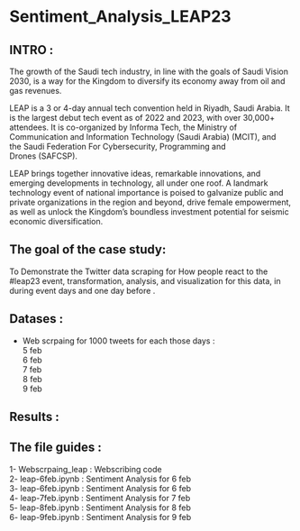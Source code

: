 # Sentiment_Analysis_LEAP23


## INTRO :

The growth of the Saudi tech industry, in line with the goals of Saudi Vision 2030, is a way for the Kingdom to diversify its economy away from oil and gas revenues.

LEAP is a 3 or 4-day annual tech convention held in Riyadh, Saudi Arabia. It is the largest debut tech event as of 2022 and 2023, with over 30,000+ attendees. It is co-organized by Informa Tech, the Ministry of Communication and Information Technology (Saudi Arabia) (MCIT), and the Saudi Federation For Cybersecurity, Programming and Drones (SAFCSP).

LEAP brings together innovative ideas, remarkable innovations, and emerging developments in technology, all under one roof. A landmark technology event of national importance is poised to galvanize public and private organizations in the region and beyond, drive female empowerment, as well as unlock the Kingdom’s boundless investment potential for seismic economic diversification.


## The goal of the case study:

To Demonstrate the Twitter data scraping for How people react to the #leap23 event, transformation, analysis, and visualization for this data, in during event days and one day before .


## Datases :

 - Web scrpaing for 1000 tweets for each those days : <br />
 5 feb <br />
 6 feb <br />
 7 feb <br />
 8 feb <br />
 9 feb <br />
 
 ## Results :
 
 
 
 
 ## The file guides :
 1- Webscrpaing_leap : Webscribing code <br />
 2- leap-6feb.ipynb : Sentiment Analysis for 6 feb <br />
 3- leap-6feb.ipynb : Sentiment Analysis for 6 feb <br />
 4- leap-7feb.ipynb : Sentiment Analysis for 7 feb <br />
 5- leap-8feb.ipynb : Sentiment Analysis for 8 feb <br />
 6- leap-9feb.ipynb : Sentiment Analysis for 9 feb <br />
 

 
 
 
